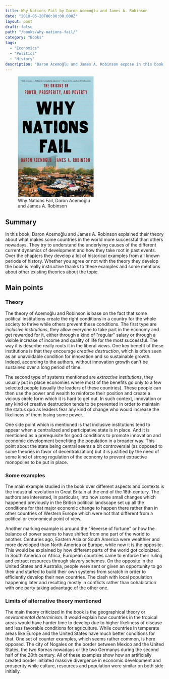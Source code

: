 ```yaml
---
title: Why Nations Fail by Daron Acemoğlu and James A. Robinson
date: "2018-05-20T00:00:00.000Z"
layout: post
draft: false
path: "/books/why-nations-fail/"
category: "Books"
tags:
  - "Economics"
  - "Politics"
  - "History"
description: "Daron Acemoğlu and James A. Robinson expose in this book their theory about what have caused over time some countries to develop faster than others and put it to the proof against a wide range of examples over time and space."
---
```


<figure class="float-left" style="width: 240px">
  <img src="./why-nations-fail-cover.jpg" alt="Why Nations Fail cover">
  <figcaption>Why Nations Fail, Daron Acemoğlu and James A. Robinson</figcaption>
</figure>

## Summary

In this book, Daron Acemoğlu and James A. Robinson explained their theory about what makes some countries in the world more successful than others nowadays.
They try to understand the underlying causes of the different current dynamics of development and how they take root in past events.
Over the chapters they develop a lot of historical examples from all known periods of history.
Whether you agree or not with the theory they develop the book is really instructive thanks to these examples and some mentions about other existing theories about the topic.

## Main points

### Theory

The theory of Acemoğlu and Robinson is base on the fact that some political institutions create the right conditions in a country for the whole society to thrive while others prevent these conditions.
The first type are *inclusive institutions*, they allow everyone to take part in the economy and get rewarded for it, either through a kind of "regular" salary or through a visible increase of income and quality of life for the most successful.
The way it is describe really roots it in the liberal views.
One key benefit of these institutions is that they encourage *creative destruction*, which is often seen as an unavoidable condition for innovation and so sustainable growth.
Indeed, according to the authors, without innovation growth can't be sustained over a long period of time.

The second type of systems mentioned are *extractive institutions*, they usually put in place economies where most of the benefits go only to a few selected people (usually the leaders of these countries).
These people can then use the power and wealth to reinforce their position and create a vicious circle form which it is hard to get out.
In such context, innovation or any kind of creative destruction tends to be prevented in order to maintain the status quo as leaders fear any kind of change who would increase the likeliness of them losing some power.

One side point which is mentioned is that inclusive institutions tend to appear when a centralized and participative state is in place.
And it is mentioned as a prerequisite for good conditions to promote innovation and economic development benefiting the population in a broader way.
This point about the state being central seems a bit controversial (as opposed to some theories in favor of decentralization) but it is justified by the need of some kind of strong regulation of the economy to prevent extractive monopolies to be put in place.

### Some examples

The main example studied in the book over different aspects and contexts is the industrial revolution in Great Britain at the end of the 18th century.
The authors are interested, in particular, into how some small changes which happened previously in the British political landscape set up all the conditions for that major economic change to happen there rather than in other countries of Western Europe which were not that different from a political or economical point of view.

Another marking example is around the "Reverse of fortune" or how the balance of power seems to have shifted from one part of the world to another.
Centuries ago, Eastern Asia or South America were wealthier and more developed than North America or Europe, while now it is the opposite.
This would be explained by how different parts of the world got colonized.
In South America or Africa, European countries came to enforce their ruling and extract resources through slavery schemes.
On the opposite in the United States and Australia, people were sent or given an opportunity to go their and started to build their own systems from scratch in order to efficiently develop their new countries.
The clash with local population happening later and resulting mostly in conflicts rather than cohabitation with one party taking advantage of the other one.

### Limits of alternative theory mentioned

The main theory criticized in the book is the geographical theory or *environmental determinism*.
It would explain how countries in the tropical areas would have harder time to develop due to higher likeliness of disease and less favorable conditions for agriculture.
While countries in temperate areas like Europe and the United States have much better conditions for that.
One set of counter examples, which seems rather common, is here opposed.
The city of Nogales on the border between Mexico and the United States, the two Koreas nowadays or the two Germanys during the second half of the 20th century.
All of these examples show how an artificially created border initiated massive divergence in economic development and prosperity while culture, resources and population were similar on both side initially.
